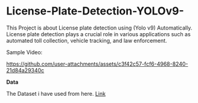 # License-Plate-Detection-YOLOv9-
This Project is about License plate detection using (Yolo v9) Automatically. License plate detection plays a crucial role in various applications such as automated toll collection, vehicle tracking, and law enforcement.

Sample Video:

https://github.com/user-attachments/assets/c3f42c57-fcf6-4968-8240-21d84a29340c

**Data**

The Dataset i have used from here.
[Link](https://universe.roboflow.com/search?q=model%3Ayolov9+license+plate+detection)
